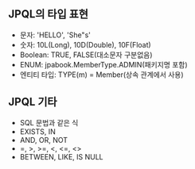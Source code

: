 ## JPQL의 타입 표현
- 문자: 'HELLO', 'She"s'
- 숫자: 10L(Long), 10D(Double), 10F(Float)
- Boolean: TRUE, FALSE(대소문자 구분없음)
- ENUM: jpabook.MemberType.ADMIN(패키지명 포함)
- 엔티티 타입: TYPE(m) = Member(상속 관계에서 사용)

## JPQL 기타 
- SQL 문법과 같은 식 
- EXISTS, IN
- AND, OR, NOT
- =, >, >=, <, <=, <>
- BETWEEN, LIKE, IS NULL